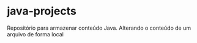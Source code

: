 # java-projects
Repositório para armazenar conteúdo Java.
Alterando o conteúdo de um arquivo de forma local
